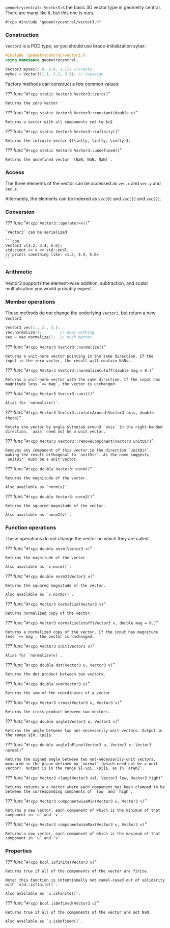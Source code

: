 `geometrycentral::Vector3` is the basic 3D vector type in geometry central. There are many like it, but this one is ours.

`#!cpp #include "geometrycentral/vector3.h"`

### Construction 

`Vector3` is a POD type, so you should use brace-initialization sytax:

```cpp
#include "geometrycentral/vector3.h
using namespace geometrycentral;

Vector3 myVec{3.8, 2.9, 1.1}; //create
myVec = Vector3{1.1, 2.2, 3.3}; // reassign
```

Factory methods can construct a few common values:

??? func "`#!cpp static Vector3 Vector3::zero()`"

    Returns the zero vector

??? func "`#!cpp static Vector3 Vector3::constant(double c)`"

    Returns a vector with all components set to $c$


??? func "`#!cpp static Vector3 Vector3::infinity()`"

    Returns the infinite vector $(\infty, \infty, \infty)$.

??? func "`#!cpp static Vector3 Vector3::undefined()`"

    Returns the undefined vector `(NaN, NaN, NaN)`.


### Access

The three elements of the vector can be accessed as `vec.x` and `vec.y` and `vec.z`.

Alternately, the elements can be indexed as `vec[0]` and `vec[1]` and `vec[2]`.


### Conversion

??? func "`#!cpp Vector3::operator<<()`"

    `Vector3` can be serialized.

    ```cpp
    Vector3 v{1.2, 3.4, 5.6};
    std::cout << v << std::endl;
    // prints something like: <1.2, 3.4, 5.6>
    ```

### Arithmetic

Vector3 supports the element-wise addition, subtraction, and scalar multiplication you would probably expect.


### Member operations

These methods _do not_ change the underlying `Vector3`, but return a new `Vector3`.
```cpp
Vector3 vec{1., 2., 3.};
vec.normalize();        // does nothing
vec = vec.normalize();  // much better
```

??? func "`#!cpp Vector3 Vector3::normalize()`"

    Returns a unit-norm vector pointing in the same direction. If the input is the zero vector, the result will contain NaNs.

??? func "`#!cpp Vector3 Vector3::normalizeCutoff(double mag = 0.)`"

    Returns a unit-norm vector with the same direction. If the input has magnitude less `<= mag`, the vector is unchanged.

??? func "`#!cpp Vector3 Vector3::unit()`"

    Alias for `normalize()`.

??? func "`#!cpp Vector3 Vector3::rotateAround(Vector3 axis, double theta)`"

    Rotate the vector by angle $\theta$ around `axis` in the right-handed direction. `axis` need not be a unit vector.

??? func "`#!cpp Vector3 Vector3::removeComponent(Vector3 unitDir)`"

    Removes any component of this vector in the direction `unitDir`, making the result orthogonal to `unitDir`. As the name suggests, `unitDir` must be a unit vector.

??? func "`#!cpp double Vector3::norm()`"

    Returns the magnitude of the vector.

    Also available as `norm(v)`.


??? func "`#!cpp double Vector3::norm2()`"

    Returns the squared magnitude of the vector.

    Also available as `norm2(v)`.


### Function operations

These operations do not change the vector on which they are called.

??? func "`#!cpp double norm(Vector3 v)`"

    Returns the magnitude of the vector.

    Also available as `v.norm()`.


??? func "`#!cpp double norm2(Vector3 v)`"

    Returns the squared magnitude of the vector.

    Also available as `v.norm2()`.

??? func "`#!cpp Vector3 normalize(Vector3 v)`"

    Returns normalized copy of the vector.

??? func "`#!cpp Vector3 normalizeCutoff(Vector3 v, double mag = 0.)`"

    Returns a normalized copy of the vector. If the input has magnitude less `<= mag`, the vector is unchanged.

??? func "`#!cpp Vector3 unit(Vector3 v)`"

    Alias for `normalize(v)`.

??? func "`#!cpp double dot(Vector3 u, Vector3 v)`"

    Returns the dot product between two vectors.


??? func "`#!cpp double sum(Vector3 u)`"

    Returns the sum of the coordinates of a vector


??? func "`#!cpp Vector3 cross(Vector3 u, Vector3 v)`"

    Returns the cross product between two vectors.


??? func "`#!cpp double angle(Vector3 u, Vector3 v)`"

    Returns the angle between two not-necessarily-unit vectors. Output in the range $[0, \pi]$.


??? func "`#!cpp double angleInPlane(Vector3 u, Vector3 v, Vector3 normal)`"

    Returns the signed angle between two not-necessarily-unit vectors, measured in the plane defined by `normal` (which need not be a unit vector). Output is in the range $[-\pi, \pi]$, as in `atan2`.


??? func "`#!cpp Vector3 clamp(Vector3 val, Vector3 low, Vector3 high)`"

    Returns returns a a vector where each component has been clamped to be between the corresponding compnents of `low` and `high`.

??? func "`#!cpp Vector3 componentwiseMin(Vector3 u, Vector3 v)`"

    Returns a new vector, each component of which is the minimum of that component in `u` and `v`.


??? func "`#!cpp Vector3 componentwiseMax(Vector3 u, Vector3 v)`"

    Returns a new vector, each component of which is the maximum of that component in `u` and `v`.


### Properties

??? func "`#!cpp bool isfinite(Vector3 u)`"

    Returns true if all of the components of the vector are finite.

    Note: this function is intentionally not camel-cased out of solidarity with `std::isfinite()`.

    Also available as `u.isFinite()`.


??? func "`#!cpp bool isDefined(Vector3 u)`"

    Returns true if all of the components of the vector are not NaN.
    
    Also available as `u.isDefined()`.
